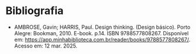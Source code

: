 # Bibliografia

* AMBROSE, Gavin; HARRIS, Paul. Design thinking. (Design básico). Porto Alegre: Bookman, 2010. E-book. p.14. ISBN 9788577808267. Disponível em: https://app.minhabiblioteca.com.br/reader/books/9788577808267/. Acesso em: 12 mar. 2025.
